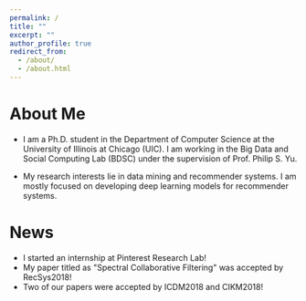 ```yaml
---
permalink: /
title: ""
excerpt: ""
author_profile: true
redirect_from: 
  - /about/
  - /about.html
---
```


# About Me
* I am a Ph.D. student in the Department of Computer Science at the University of Illinois at Chicago (UIC). I am working in the Big Data and Social Computing Lab (BDSC) under the supervision of Prof. Philip S. Yu.

* My research interests lie in data mining and recommender systems. I am mostly focused on developing deep learning models for recommender systems.

# News
* I started an internship at Pinterest Research Lab!
* My paper titled as "Spectral Collaborative Filtering" was accepted by RecSys2018!
* Two of our papers were accepted by ICDM2018 and CIKM2018!

